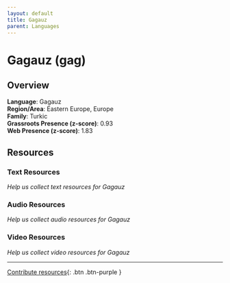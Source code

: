```yaml
---
layout: default
title: Gagauz
parent: Languages
---
```


# Gagauz (gag)

## Overview

**Language**: Gagauz  
**Region/Area**: Eastern Europe, Europe  
**Family**: Turkic  
**Grassroots Presence (z-score)**: 0.93  
**Web Presence (z-score)**: 1.83  

## Resources

### Text Resources
*Help us collect text resources for Gagauz*

### Audio Resources
*Help us collect audio resources for Gagauz*

### Video Resources
*Help us collect video resources for Gagauz*

---

[Contribute resources](https://forms.office.com/e/1SfLJx3u1r){: .btn .btn-purple }
